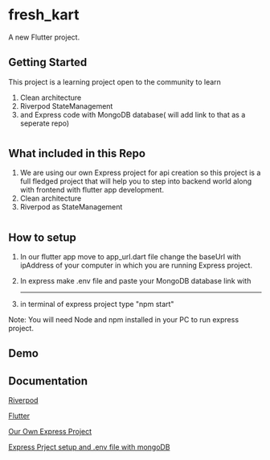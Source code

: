 # fresh_kart

A new Flutter project.

## Getting Started

This project is a learning project open to the community to learn 
1. Clean architecture
2. Riverpod StateManagement
3. and Express code with MongoDB database( will add link to that as a seperate repo)

#
## What included in this Repo

1. We are using our own Express project for api creation so this project is a full fledged project that will help you to step into backend world along with frontend with flutter app development.
2. Clean architecture
3. Riverpod as StateManagement

#
##  How to setup

1. In our flutter app move to app_url.dart file change the baseUrl with ipAddress of your computer in which you are running Express project.

2. In express make .env file and paste your MongoDB database link with 

     ----

3. in terminal of express project type 
      "npm start"

Note: You will need Node and npm installed in your PC to run express project.

## Demo




## Documentation

[Riverpod](https://riverpod.dev/docs/introduction/getting_started)

[Flutter](https://flutter.dev/)

[Our Own Express Project](https://github.com/NishadAvnish/freekart_express)

[Express Prject setup and .env file with mongoDB]("https://www.youtube.com/watch?v=TYmtJu5OSJM&t=251s)
